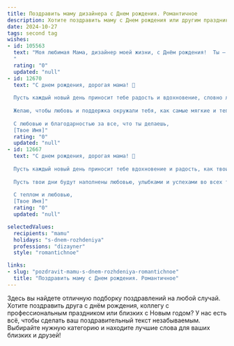 ```yaml
---
title: Поздравить маму дизайнера c Днем рождения. Романтичное
description: Хотите поздравить маму c Днем рождения или другим праздником? Наш ИИ создаст незабываемое поздравление, а вы обязательно выделитесь среди других.  
date: 2024-10-27
tags: second tag
wishes:
- id: 105563
  text: "Моя любимая Мама, дизайнер моей жизни, с Днём рождения!  Ты – воплощение красоты и гармонии, творец чудес, умело сочетающий яркие краски жизни в совершенную, неповторимую картину.  Пусть каждый твой день будет полон вдохновения, любви и радости, а сердце  всегда будет переполнено счастьем и теплом.  Я бесконечно люблю тебя!
  "
  rating: "0"
  updated: "null"
- id: 12670
  text: "С днем рождения, дорогая мама! 🎉
  
  Пусть каждый новый день приносит тебе радость и вдохновение, словно лучи солнца, пробивающиеся сквозь облака. Ты не только мама, но и непревзойденный дизайнер, чьи работы украшают жизнь многих. Пусть твои творческие идеи всегда цветут, как прекрасные цветы в саду.
  
  Желаю, чтобы любовь и поддержка окружали тебя, как самые мягкие и теплые одеяла. Пусть твои мечты продолжают сбываться, а каждый новый проект приносит не только успех, но и истинное наслаждение.
  
  С любовью и благодарностью за все, что ты делаешь,
  [Твое Имя]"
  rating: "0"
  updated: "null"
- id: 12667
  text: "С днем рождения, дорогая мама! 🎉
  
  Пусть каждый новый день приносит тебе вдохновение и радость, как твои замечательные дизайнерские идеи приносят счастье и красоту в нашу жизнь. Ты всегда была для меня источником вдохновения и поддержки, и я благодарю тебя за это.
  
  Пусть твои дни будут наполнены любовью, улыбками и успехами во всех твоих начинаниях. Ты заслуживаешь только самого лучшего!
  
  С теплом и любовью,
  [Твое Имя]"
  rating: "0"
  updated: "null"

selectedValues:
  recipients: "mamu"
  holidays: "s-dnem-rozhdeniya"
  professions: "dizayner"
  style: "romantichnoe"

links:
- slug: "pozdravit-mamu-s-dnem-rozhdeniya-romantichnoe"
  title: "Поздравить маму c Днем рождения. Романтичное"
---
```


Здесь вы найдете отличную подборку поздравлений на любой случай.
Хотите поздравить друга с днём рождения, коллегу с профессиональным праздником или близких с Новым годом? У нас есть всё, чтобы сделать ваш поздравительный текст незабываемым. Выбирайте нужную категорию и находите лучшие слова для ваших близких и друзей!
